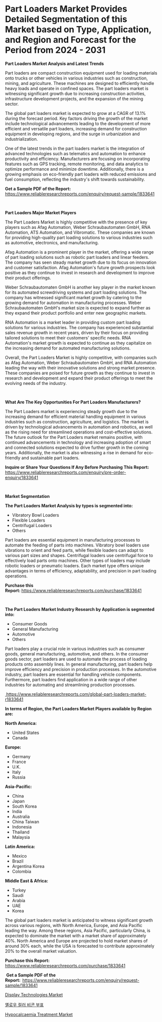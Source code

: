 <p><h1>Part Loaders Market Provides Detailed Segmentation of this Market based on Type, Application, and Region and Forecast for the Period from 2024 - 2031</h1></p><p><strong>Part Loaders Market Analysis and Latest Trends</strong></p>
<p><p>Part loaders are compact construction equipment used for loading materials onto trucks or other vehicles in various industries such as construction, mining, and agriculture. These machines are designed to efficiently handle heavy loads and operate in confined spaces. The part loaders market is witnessing significant growth due to increasing construction activities, infrastructure development projects, and the expansion of the mining sector.</p><p>The global part loaders market is expected to grow at a CAGR of 13.1% during the forecast period. Key factors driving the growth of the market include technological advancements leading to the development of more efficient and versatile part loaders, increasing demand for construction equipment in developing regions, and the surge in urbanization and industrialization.</p><p>One of the latest trends in the part loaders market is the integration of advanced technologies such as telematics and automation to enhance productivity and efficiency. Manufacturers are focusing on incorporating features such as GPS tracking, remote monitoring, and data analytics to optimize performance and minimize downtime. Additionally, there is a growing emphasis on eco-friendly part loaders with reduced emissions and fuel consumption, reflecting the industry's shift towards sustainability.</p></p>
<p><strong>Get a Sample PDF of the Report:&nbsp;</strong> <a href="https://www.reliableresearchreports.com/enquiry/request-sample/1833641">https://www.reliableresearchreports.com/enquiry/request-sample/1833641</a></p>
<p>&nbsp;</p>
<p><strong>Part Loaders Major Market Players</strong></p>
<p><p>The Part Loaders Market is highly competitive with the presence of key players such as Afag Automation, Weber Schraubautomaten GmbH, RNA Automation, ATS Automation, and Vibromatic. These companies are known for providing high-quality part loading solutions to various industries such as automotive, electronics, and manufacturing.</p><p>Afag Automation is a prominent player in the market, offering a wide range of part loading solutions such as robotic part loaders and linear feeders. The company has seen steady market growth due to its focus on innovation and customer satisfaction. Afag Automation's future growth prospects look positive as they continue to invest in research and development to improve their product offerings.</p><p>Weber Schraubautomaten GmbH is another key player in the market known for its automated screwdriving systems and part loading solutions. The company has witnessed significant market growth by catering to the growing demand for automation in manufacturing processes. Weber Schraubautomaten GmbH's market size is expected to expand further as they expand their product portfolio and enter new geographic markets.</p><p>RNA Automation is a market leader in providing custom part loading solutions for various industries. The company has experienced substantial sales revenue growth in recent years, driven by their focus on providing tailored solutions to meet their customers' specific needs. RNA Automation's market growth is expected to continue as they capitalize on the increasing demand for automated manufacturing solutions.</p><p>Overall, the Part Loaders Market is highly competitive, with companies such as Afag Automation, Weber Schraubautomaten GmbH, and RNA Automation leading the way with their innovative solutions and strong market presence. These companies are poised for future growth as they continue to invest in research and development and expand their product offerings to meet the evolving needs of the industry.</p></p>
<p>&nbsp;</p>
<p><strong>What Are The Key Opportunities For Part Loaders Manufacturers?</strong></p>
<p><p>The Part Loaders market is experiencing steady growth due to the increasing demand for efficient material handling equipment in various industries such as construction, agriculture, and logistics. The market is driven by technological advancements in automation and robotics, as well as the rising need for streamlined operations and cost-effective solutions. The future outlook for the Part Loaders market remains positive, with continued advancements in technology and increasing adoption of smart and connected solutions expected to drive further growth in the coming years. Additionally, the market is also witnessing a rise in demand for eco-friendly and sustainable part loaders.</p></p>
<p><strong>Inquire or Share Your Questions If Any Before Purchasing This Report:</strong> <a href="https://www.reliableresearchreports.com/enquiry/pre-order-enquiry/1833641">https://www.reliableresearchreports.com/enquiry/pre-order-enquiry/1833641</a></p>
<p>&nbsp;</p>
<p><strong>Market Segmentation</strong></p>
<p><strong>The Part Loaders Market Analysis by types is segmented into:</strong></p>
<p><ul><li>Vibratory Bowl Loaders</li><li>Flexible Loaders</li><li>Centrifugal Loaders</li><li>Others</li></ul></p>
<p><p>Part loaders are essential equipment in manufacturing processes to automate the feeding of parts into machines. Vibratory bowl loaders use vibrations to orient and feed parts, while flexible loaders can adapt to various part sizes and shapes. Centrifugal loaders use centrifugal force to effectively load parts onto machines. Other types of loaders may include robotic loaders or pneumatic loaders. Each market type offers unique advantages in terms of efficiency, adaptability, and precision in part loading operations.</p></p>
<p><strong>Purchase this Report:&nbsp;</strong><a href="https://www.reliableresearchreports.com/purchase/1833641">https://www.reliableresearchreports.com/purchase/1833641</a></p>
<p>&nbsp;</p>
<p><strong>The Part Loaders Market Industry Research by Application is segmented into:</strong></p>
<p><ul><li>Consumer Goods</li><li>General Manufacturing</li><li>Automotive</li><li>Others</li></ul></p>
<p><p>Part loaders play a crucial role in various industries such as consumer goods, general manufacturing, automotive, and others. In the consumer goods sector, part loaders are used to automate the process of loading products onto assembly lines. In general manufacturing, part loaders help improve efficiency and precision in production processes. In the automotive industry, part loaders are essential for handling vehicle components. Furthermore, part loaders find application in a wide range of other industries for automating and streamlining production processes.</p></p>
<p><a href="https://www.reliableresearchreports.com/global-part-loaders-market-r1833641">&nbsp;https://www.reliableresearchreports.com/global-part-loaders-market-r1833641</a></p>
<p><strong>In terms of Region, the Part Loaders Market Players available by Region are:</strong></p>
<p>
    <p> <strong> North America: </strong>
        <ul>
            <li>United States</li>
            <li>Canada</li>
        </ul>
        </p> 
    <p> <strong> Europe: </strong>
        <ul>
            <li>Germany</li>
            <li>France</li>
            <li>U.K.</li>
            <li>Italy</li>
            <li>Russia</li>
        </ul>
        </p> 
    <p> <strong> Asia-Pacific: </strong>
        <ul>
            <li>China</li>
            <li>Japan</li>
            <li>South Korea</li>
            <li>India</li>
            <li>Australia</li>
            <li>China Taiwan</li>
            <li>Indonesia</li>
            <li>Thailand</li>
            <li>Malaysia</li>
        </ul>
        </p> 
    <p> <strong> Latin America: </strong>
        <ul>
            <li>Mexico</li>
            <li>Brazil</li>
            <li>Argentina Korea</li>
            <li>Colombia</li>
        </ul>
        </p> 
    <p> <strong> Middle East & Africa: </strong>
        <ul>
            <li>Turkey</li>
            <li>Saudi</li>
            <li>Arabia</li>
            <li>UAE</li>
            <li>Korea</li>
        </ul>
    </p>
    </p>
<p><p>The global part loaders market is anticipated to witness significant growth across various regions, with North America, Europe, and Asia Pacific leading the way. Among these regions, Asia Pacific, particularly China, is expected to dominate the market with a market share of approximately 40%. North America and Europe are projected to hold market shares of around 30% each, while the USA is forecasted to contribute approximately 20% to the overall market valuation.</p></p>
<p><strong>Purchase this Report: </strong><a href="https://www.reliableresearchreports.com/purchase/1833641">https://www.reliableresearchreports.com/purchase/1833641</a></p>
<p>&nbsp;<strong>Get a Sample PDF of the Report:&nbsp;&nbsp;</strong><a href="https://www.reliableresearchreports.com/enquiry/request-sample/1833641">https://www.reliableresearchreports.com/enquiry/request-sample/1833641</a></p>
<p><strong></strong></p>
<p><p><a href="https://www.linkedin.com/pulse/display-technologies-market-competitive-analysis-trends-forecast-4g6ze">Display Technologies Market</a></p><p><a href="https://medium.com/@sophieinleeds/%EB%85%B8%EB%9E%91%EC%83%89-%EC%8B%A0%ED%98%B8-%EB%B6%80%EC%9D%B4-%EC%8B%9C%EC%9E%A5-%EC%A0%84%EB%A7%9D-%EC%82%B0%EC%97%85-%EA%B0%9C%EC%9A%94-%EB%B0%8F-%EC%98%88%EC%B8%A1-2024%EB%85%84%EB%B6%80%ED%84%B0-2031%EB%85%84-fcd5ff48024b">옐로우 컬러 비콘 부표</a></p><p><a href="https://www.linkedin.com/pulse/hypocalcaemia-treatment-market-size-cagr-trends-2024-2030-lplee">Hypocalcaemia Treatment Market</a></p></p>